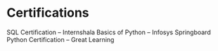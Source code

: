# Certifications
SQL Certification – Internshala
Basics of Python – Infosys Springboard
Python Certification – Great Learning
